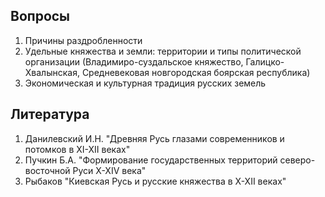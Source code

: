## Вопросы
1. Причины раздробленности
2. Удельные княжества и земли: территории и типы политической организации (Владимиро-суздальское княжество, Галицко-Хвалынская, Средневековая новгородская боярская республика)
3. Экономическая и культурная традиция русских земель
## Литература
1. Данилевский И.Н. "Древняя Русь глазами современников и потомков в XI-XII веках"
2. Пучкин Б.А. "Формирование государственных территорий северо-восточной Руси X-XIV века"
3. Рыбаков "Киевская Русь и русские княжества в X-XII веках"
